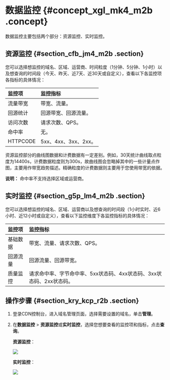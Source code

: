# 数据监控 {#concept_xgl_mk4_m2b .concept}

数据监控主要包括两个部分：资源监控、实时监控。

## 资源监控 {#section_cfb_jm4_m2b .section}

您可以选择想监控的域名、区域、运营商、时间粒度（1分钟、5分钟、1小时）以及想查询的时间段（今天、昨天、近7天、近30天或自定义），查看以下各监控项各指标的具体情况：

|监控项|监控指标|
|:--|:---|
|流量带宽|带宽、流量。|
|回源统计|回源带宽、回源流量。|
|访问次数|请求次数、QPS。|
|命中率|无。|
|HTTPCODE|5xx、4xx、3xx、2xx。|

资源监控部分的曲线图数据和计费数据有一定差别。例如，30天统计曲线取点粒度为14400s，计费数据粒度则为300s，故曲线图会忽略掉其中的一些计量点作图，主要用作带宽趋势描述。精确粒度的计费数据则主要用于您使用带宽的依据。

**说明：** 命中率不支持选择区域或运营商。

## 实时监控 {#section_g5p_lm4_m2b .section}

您可以选择想监控的域名、区域、运营商以及想查询的时间段（1小时实时、近6小时、近12小时或自定义），查看以下监控维度下各监控指标的具体情况：

|监控项|监控指标|
|:--|:---|
|基础数据|带宽、流量、请求次数、QPS。|
|回源流量|回源流量、回源带宽。|
|质量监控|请求命中率、字节命中率、5xx状态码、4xx状态码、3xx状态码、2xx状态码。|

## 操作步骤 {#section_kry_kcp_r2b .section}

1.  登录CDN控制台，进入域名管理页面，选择需要设置的域名，单击**管理**。
2.  在**数据监控** \> **资源监控**或**实时监控**，选择您想要查看的监控项和指标，点击**查询**。

    **资源监控**：

    ![](http://static-aliyun-doc.oss-cn-hangzhou.aliyuncs.com/assets/img/15915/15332798248908_zh-CN.png)

    **实时监控**：

    ![](http://static-aliyun-doc.oss-cn-hangzhou.aliyuncs.com/assets/img/15915/15332798248909_zh-CN.png)


